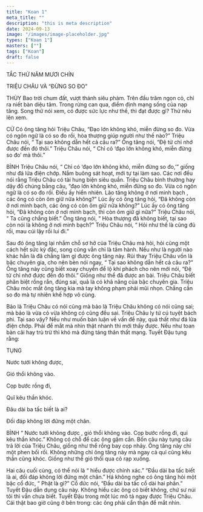```yaml
---
title: "Koan 1"
meta_title: ""
description: "this is meta description"
date: 2024-09-13
image: "/images/image-placeholder.jpg"
types: ["Koan 1"]
masters: [""]
tags: ["Koan"]
draft: false
---
```


TẮC THỨ NĂM MƯƠI CHÍN

TRIỆU CHÂU VÀ “ĐỪNG SO ĐO”

THÙY Bao trời chum đất, vượt thánh siêu phàm. Trên đầu trăm ngọn cỏ, chỉ ra niết bàn diệu tâm. Trong rừng can qua, điểm định mạng sống của nạp tăng. Song thử nói xem, có được sức lực như thế, thì đạt được gì? Thử nêu lên xem.

CỬ Có ông tăng hỏi Triệu Châu, “Đạo lớn không khó, miễn đừng so đo. Vừa có ngôn ngữ là có so đo rồi, hòa thượng giúp người như thế nào?” Triệu Châu nói, “ Tại sao không dẫn hết cả câu ra?” Ông tăng nói, “Đệ tử chỉ nhớ được đến đó thôi.” Triệu Châu nói, “ Chỉ có ‘đạo lớn không khó, miễn đừng so đo’ mà thôi.”

BÌNH Triệu Châu nói, “ Chỉ có ‘đạo lớn không khó, miễn đừng so đo,’” giống như đá lửa điện chớp. Nắm buông sát hoạt, mới tự tại làm sao. Các nơi đều nói rằng Triệu Châu có tài hung biện siêu quần. Triệu Châu bình thường hay dậy đồ chúng bằng câu, “đạo lớn không khó, miễn đừng so đo. Vừa có ngôn ngữ là có so đo rồi. Điều ấy hiển nhiên. Lão tăng không ở nơi minh bạch , các ông có còn ôm giữ nữa không?” Lúc ấy có ông tăng hỏi, “Đã không còn ở nơi minh bạch, các ông có còn ôm giữ nữa không?” Lúc ấy có ông tăng hỏi, “Đã không còn ở nơi minh bạch, thì còn ôm giữ gì nữa?” Triệu Châu nói, “ Ta cũng chẳng biết.” Ông tăng nói, “ Hòa thượng đã không biết, tại sao còn nói là không ở nơi minh bạch?” Triệu Châu nói, “ Hỏi như thế là cũng đủ rồi, mau cúi lậy rồi lui đi.”

Sau đó ông tăng lại nhắm chỗ sơ hở của Triệu Châu mà hỏi, hỏi cũng một cách hết sức kỳ đặc, song cũng vẫn chỉ là tâm hành. Nếu như là người nào khác hẳn là đã chẳng làm gì được ông tăng này. Rủi thay Triệu Châu vốn là bậc chuyên gia, cho nên bèn nói ngay, “ Tại sao không dẫn hết cả câu ra?” Ông tăng này cũng biết xoay chuyển để lộ khí phách cho nên mới nói, “Đệ tử chỉ nhớ được đến đó thôi.” Giống như thể đã được an bài. Triệu Châu biết phân biệt rồng rắn, đúng sai, quả là có khả năng của bậc chuyên gia. Triệu Châu móc mắt ông tăng kia mà tay không phạm phải mũi nhọn. Chẳng cần so đo mà tự nhiên khế hợp vô cùng.

Bảo là Triệu Châu có nói cũng mà bảo là Triệu Châu không có nói cũng sai; mà bảo là vừa có vừa không có cũng đều sai. Triệu Châu ly tứ cú tuyệt bách phi. Tại sao vậy? Nếu như muốn bàn luận về vấn đề này, quả thất như đá lửa điện chớp. Phải để mắt mà nhìn thật nhanh thì mới thấy được. Nếu như toan bàn cãi hay trù trừ thì khó mà đừng táng thân thất mạng. Tuyết Đậu tụng rằng:

TỤNG

Nước tưới không được,

Gió thổi không vào.

Cọp bước rồng đi,

Quĩ kêu thần khóc.

Đâu dài ba tấc biết là ai?

Đối đáp không lời đứng một chân.

BÌNH “ Nước tưới không được , gió thổi không vào. Cọp bước rồng đi, quỉ kêu thần khóc.” Không có chỗ để các ông gậm cắn. Bốn câu này tụng câu trả lời của Triệu Châu, giống như thể rồng bay cọp nhảy. Ông tăng này chỉ một phen bối rối. Không những chỉ ông tăng này mà ngay cả quỉ cũng kêu thần cũng khóc. Giống như thể gió thổi qua cỏ rạp xuống.

Hai câu cuối cùng, có thể nói là “ hiểu được chính xác.” “Đầu dài ba tấc biết là ai, đối đáp không lời đứng một chân.” Há không nghe có ông tăng hỏi một bậc cổ đức, “ Phật là gì?” Cổ đức nói, “Đầu dài ba tấc cổ dài hai phân.” Tuyết Đậu dẫn dụng câu này. Không hiểu các ông có biết không, chứ sư núi tôi thì vẫn chưa biết. Tuyết Đậu trong một lúc mô tả ngay được Triệu Châu. Cái thật bao giờ cũng ở bên trong: các ông phải cẩn thận để mắt nhìn.



